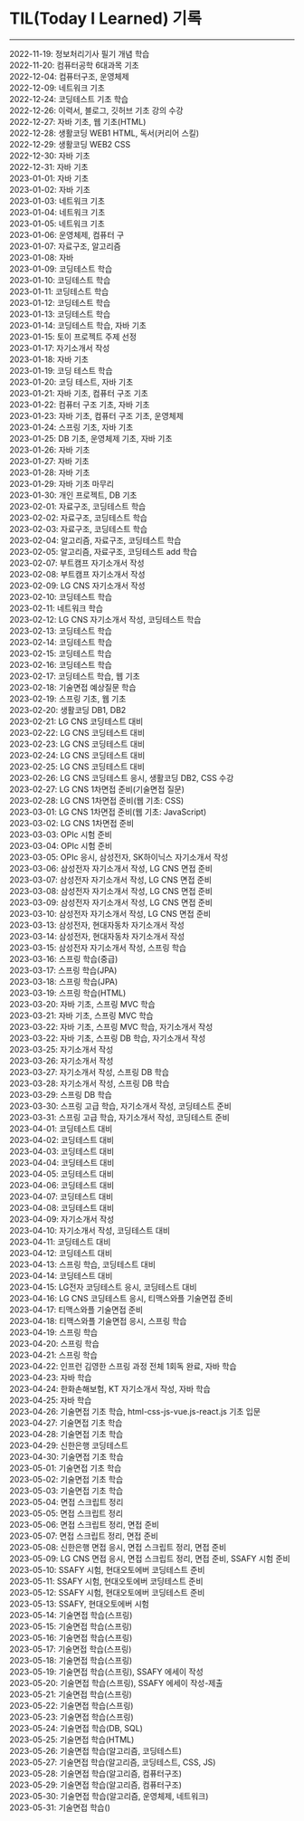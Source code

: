 # TIL(Today I Learned) 기록

---

2022-11-19: 정보처리기사 필기 개념 학습<br/>
2022-11-20: 컴퓨터공학 6대과목 기초<br/>
2022-12-04: 컴퓨터구조, 운영체제<br/>
2022-12-09: 네트워크 기초 <br/>
2022-12-24: 코딩테스트 기초 학습<br/>
2022-12-26: 이력서, 블로그, 깃허브 기초 강의 수강<br/>
2022-12-27: 자바 기초, 웹 기초(HTML)<br/>
2022-12-28: 생활코딩 WEB1 HTML, 독서(커리어 스킬)<br/>
2022-12-29: 생활코딩 WEB2 CSS <br/>
2022-12-30: 자바 기초<br/>
2022-12-31: 자바 기초<br/>
2023-01-01: 자바 기초<br/>
2023-01-02: 자바 기초<br/>
2023-01-03: 네트워크 기초<br/>
2023-01-04: 네트워크 기초<br/>
2023-01-05: 네트워크 기초<br/>
2023-01-06: 운영체제, 컴퓨터 구<br/>
2023-01-07: 자료구조, 알고리즘<br/>
2023-01-08: 자바 <br/>
2023-01-09: 코딩테스트 학습<br/>
2023-01-10: 코딩테스트 학습<br/>
2023-01-11: 코딩테스트 학습<br/>
2023-01-12: 코딩테스트 학습<br/>
2023-01-13: 코딩테스트 학습<br/>
2023-01-14: 코딩테스트 학습, 자바 기초<br/>
2023-01-15: 토이 프로젝트 주제 선정<br/>
2023-01-17: 자기소개서 작성<br/>
2023-01-18: 자바 기초<br/>
2023-01-19: 코딩 테스트 학습<br/>
2023-01-20: 코딩 테스트, 자바 기초<br/>
2023-01-21: 자바 기초, 컴퓨터 구조 기초 <br/>
2023-01-22: 컴퓨터 구조 기초, 자바 기초<br/>
2023-01-23: 자바 기초, 컴퓨터 구조 기초, 운영체제 <br/>
2023-01-24: 스프링 기초, 자바 기초<br/>
2023-01-25: DB 기초, 운영체제 기초, 자바 기초<br/>
2023-01-26: 자바 기초 <br/>
2023-01-27: 자바 기초<br/>
2023-01-28: 자바 기초<br/>
2023-01-29: 자바 기초 마무리<br/>
2023-01-30: 개인 프로젝트, DB 기초<br/>
2023-02-01: 자료구조, 코딩테스트 학습<br/>
2023-02-02: 자료구조, 코딩테스트 학습<br/>
2023-02-03: 자료구조, 코딩테스트 학습<br/>
2023-02-04: 알고리즘, 자료구조, 코딩테스트 학습<br/>
2023-02-05: 알고리즘, 자료구조, 코딩테스트 add 학습<br/>
2023-02-07: 부트캠프 자기소개서 작성<br/>
2023-02-08: 부트캠프 자기소개서 작성<br/>
2023-02-09: LG CNS 자기소개서 작성<br/>
2023-02-10: 코딩테스트 학습<br/>
2023-02-11: 네트워크 학습<br/>
2023-02-12: LG CNS 자기소개서 작성, 코딩테스트 학습<br/>
2023-02-13: 코딩테스트 학습<br/>
2023-02-14: 코딩테스트 학습<br/>
2023-02-15: 코딩테스트 학습<br/>
2023-02-16: 코딩테스트 학습<br/>
2023-02-17: 코딩테스트 학습, 웹 기초 <br/>
2023-02-18: 기술면접 예상질문 학습<br/>
2023-02-19: 스프링 기초, 웹 기초 <br/>
2023-02-20: 생활코딩 DB1, DB2<br/>
2023-02-21: LG CNS 코딩테스트 대비<br/>
2023-02-22: LG CNS 코딩테스트 대비<br/>
2023-02-23: LG CNS 코딩테스트 대비<br/>
2023-02-24: LG CNS 코딩테스트 대비<br/>
2023-02-25: LG CNS 코딩테스트 대비<br/>
2023-02-26: LG CNS 코딩테스트 응시, 생활코딩 DB2, CSS 수강<br/>
2023-02-27: LG CNS 1차면접 준비(기술면접 질문)<br/>
2023-02-28: LG CNS 1차면접 준비(웹 기초: CSS)<br/>
2023-03-01: LG CNS 1차면접 준비(웹 기초: JavaScript)<br/>
2023-03-02: LG CNS 1차면접 준비<br/>
2023-03-03: OPIc 시험 준비<br/>
2023-03-04: OPIc 시험 준비<br/>
2023-03-05: OPIc 응시, 삼성전자, SK하이닉스 자기소개서 작성<br/>
2023-03-06: 삼성전자 자기소개서 작성, LG CNS 면접 준비<br/>
2023-03-07: 삼성전자 자기소개서 작성, LG CNS 면접 준비<br/>
2023-03-08: 삼성전자 자기소개서 작성, LG CNS 면접 준비<br/>
2023-03-09: 삼성전자 자기소개서 작성, LG CNS 면접 준비<br/>
2023-03-10: 삼성전자 자기소개서 작성, LG CNS 면접 준비<br/>
2023-03-13: 삼성전자, 현대자동차 자기소개서 작성<br/>
2023-03-14: 삼성전자, 현대자동차 자기소개서 작성<br/>
2023-03-15: 삼성전자 자기소개서 작성, 스프링 학습<br/>
2023-03-16: 스프링 학습(중급)<br/>
2023-03-17: 스프링 학습(JPA)<br/>
2023-03-18: 스프링 학습(JPA)<br/>
2023-03-19: 스프링 학습(HTML)<br/>
2023-03-20: 자바 기초, 스프링 MVC 학습<br/>
2023-03-21: 자바 기초, 스프링 MVC 학습<br/>
2023-03-22: 자바 기초, 스프링 MVC 학습, 자기소개서 작성<br/>
2023-03-22: 자바 기초, 스프링 DB 학습, 자기소개서 작성<br/>
2023-03-25: 자기소개서 작성<br/>
2023-03-26: 자기소개서 작성<br/>
2023-03-27: 자기소개서 작성, 스프링 DB 학습<br/>
2023-03-28: 자기소개서 작성, 스프링 DB 학습<br/>
2023-03-29: 스프링 DB 학습<br/>
2023-03-30: 스프링 고급 학습, 자기소개서 작성, 코딩테스트 준비<br/>
2023-03-31: 스프링 고급 학습, 자기소개서 작성, 코딩테스트 준비<br/>
2023-04-01: 코딩테스트 대비<br/>
2023-04-02: 코딩테스트 대비<br/>
2023-04-03: 코딩테스트 대비<br/>
2023-04-04: 코딩테스트 대비<br/>
2023-04-05: 코딩테스트 대비<br/>
2023-04-06: 코딩테스트 대비<br/>
2023-04-07: 코딩테스트 대비<br/>
2023-04-08: 코딩테스트 대비<br/>
2023-04-09: 자기소개서 작성<br/>
2023-04-10: 자기소개서 작성, 코딩테스트 대비<br/>
2023-04-11: 코딩테스트 대비<br/>
2023-04-12: 코딩테스트 대비<br/>
2023-04-13: 스프링 학습, 코딩테스트 대비<br/>
2023-04-14: 코딩테스트 대비<br/>
2023-04-15: LG전자 코딩테스트 응시, 코딩테스트 대비<br/>
2023-04-16: LG CNS 코딩테스트 응시, 티맥스와플 기술면접 준비<br/>
2023-04-17: 티맥스와플 기술면접 준비<br/>
2023-04-18: 티맥스와플 기술면접 응시, 스프링 학습<br/>
2023-04-19: 스프링 학습<br/>
2023-04-20: 스프링 학습<br/>
2023-04-21: 스프링 학습<br/>
2023-04-22: 인프런 김영한 스프링 과정 전체 1회독 완료, 자바 학습<br/>
2023-04-23: 자바 학습<br/>
2023-04-24: 한화손해보험, KT 자기소개서 작성, 자바 학습<br/>
2023-04-25: 자바 학습<br/>
2023-04-26: 기술면접 기초 학습, html-css-js-vue.js-react.js 기초 입문 <br/>
2023-04-27: 기술면접 기초 학습<br/>
2023-04-28: 기술면접 기초 학습<br/>
2023-04-29: 신한은행 코딩테스트 <br/>
2023-04-30: 기술면접 기초 학습<br/>
2023-05-01: 기술면접 기초 학습<br/>
2023-05-02: 기술면접 기초 학습<br/>
2023-05-03: 기술면접 기초 학습<br/>
2023-05-04: 면접 스크립트 정리<br/>
2023-05-05: 면접 스크립트 정리<br/>
2023-05-06: 면접 스크립트 정리, 면접 준비<br/>
2023-05-07: 면접 스크립트 정리, 면접 준비<br/>
2023-05-08: 신한은행 면접 응시, 면접 스크립트 정리, 면접 준비<br/>
2023-05-09: LG CNS 면접 응시, 면접 스크립트 정리, 면접 준비, SSAFY 시험 준비 <br/>
2023-05-10: SSAFY 시험, 현대오토에버 코딩테스트 준비 <br/>
2023-05-11: SSAFY 시험, 현대오토에버 코딩테스트 준비 <br/>
2023-05-12: SSAFY 시험, 현대오토에버 코딩테스트 준비 <br/>
2023-05-13: SSAFY, 현대오토에버 시험 <br/>
2023-05-14: 기술면접 학습(스프링) <br/>
2023-05-15: 기술면접 학습(스프링) <br/>
2023-05-16: 기술면접 학습(스프링) <br/>
2023-05-17: 기술면접 학습(스프링) <br/>
2023-05-18: 기술면접 학습(스프링) <br/>
2023-05-19: 기술면접 학습(스프링), SSAFY 에세이 작성 <br/>
2023-05-20: 기술면접 학습(스프링), SSAFY 에세이 작성-제출 <br/>
2023-05-21: 기술면접 학습(스프링) <br/>
2023-05-22: 기술면접 학습(스프링) <br/>
2023-05-23: 기술면접 학습(스프링) <br/>
2023-05-24: 기술면접 학습(DB, SQL) <br/>
2023-05-25: 기술면접 학습(HTML) <br/>
2023-05-26: 기술면접 학습(알고리즘, 코딩테스트) <br/>
2023-05-27: 기술면접 학습(알고리즘, 코딩테스트, CSS, JS) <br/>
2023-05-28: 기술면접 학습(알고리즘, 컴퓨터구조) <br/>
2023-05-29: 기술면접 학습(알고리즘, 컴퓨터구조) <br/>
2023-05-30: 기술면접 학습(알고리즘, 운영체제, 네트워크) <br/>
2023-05-31: 기술면접 학습() <br/>
